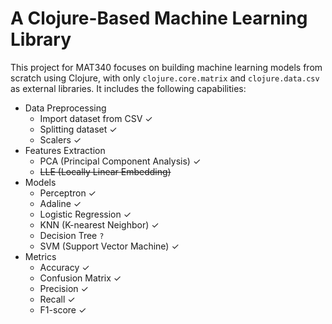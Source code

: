 # A Clojure-Based Machine Learning Library

This project for MAT340 focuses on building machine learning models from scratch using Clojure, with only `clojure.core.matrix` and `clojure.data.csv` as external libraries. It includes the following capabilities:

- Data Preprocessing
  - Import dataset from CSV ✓
  - Splitting dataset ✓
  - Scalers ✓
- Features Extraction
  - PCA (Principal Component Analysis) ✓
  - ~~LLE (Locally Linear Embedding)~~
- Models
  - Perceptron ✓
  - Adaline ✓
  - Logistic Regression ✓
  - KNN (K-nearest Neighbor) ✓
  - Decision Tree `?`
  - SVM (Support Vector Machine) ✓
- Metrics
  - Accuracy ✓
  - Confusion Matrix ✓
  - Precision ✓
  - Recall ✓
  - F1-score ✓
